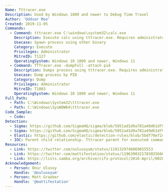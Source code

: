 ```yaml
---
Name: Tttracer.exe
Description: Used by Windows 1809 and newer to Debug Time Travel
Author: 'Oddvar Moe'
Created: 2019-11-05
Commands:
  - Command: tttracer.exe C:\windows\system32\calc.exe
    Description: Execute calc using tttracer.exe. Requires administrator privileges
    Usecase: Spawn process using other binary
    Category: Execute
    Privileges: Administrator
    MitreID: T1127
    OperatingSystem: Windows 10 1809 and newer, Windows 11
  - Command: TTTracer.exe -dumpFull -attach pid
    Description: Dumps process using tttracer.exe. Requires administrator privileges
    Usecase: Dump process by PID
    Category: Dump
    Privileges: Administrator
    MitreID: T1003
    OperatingSystem: Windows 10 1809 and newer, Windows 11
Full_Path:
  - Path: C:\Windows\System32\tttracer.exe
  - Path: C:\Windows\SysWOW64\tttracer.exe
Code_Sample:
  - Code:
Detection:
  - Sigma: https://github.com/SigmaHQ/sigma/blob/5951ad1d9a781a49d61df9af03c7b83ac67a0012/rules/windows/image_load/process_creation_tttracer_mod_load.yml
  - Sigma: https://github.com/SigmaHQ/sigma/blob/5951ad1d9a781a49d61df9af03c7b83ac67a0012/rules/windows/image_load/sysmon_tttracer_mod_load.yml
  - Elastic: https://github.com/elastic/detection-rules/blob/5bdf70e72c6cd4547624c521108189af994af449/rules/windows/credential_access_cmdline_dump_tool.toml
  - IOC: Parent child relationship. Tttracer parent for executed command
Resources:
  - Link: https://twitter.com/oulusoyum/status/1191329746069655553
  - Link: https://twitter.com/mattifestation/status/1196390321783025666
  - Link: https://lists.samba.org/archive/cifs-protocol/2016-April/002877.html
Acknowledgement:
  - Person: Onur Ulusoy
    Handle: '@oulusoyum'
  - Person: Matt Graeber
    Handle: '@mattifestation'
---
```

